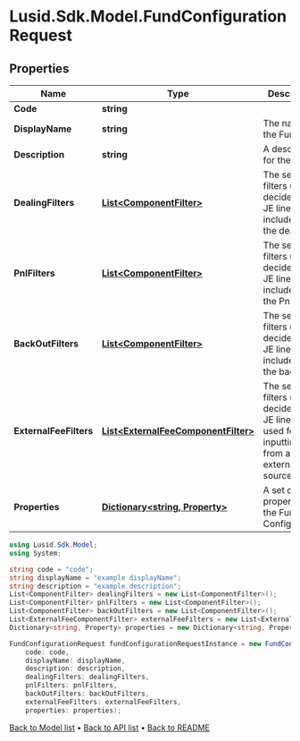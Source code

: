 # Lusid.Sdk.Model.FundConfigurationRequest

## Properties

Name | Type | Description | Notes
------------ | ------------- | ------------- | -------------
**Code** | **string** |  | 
**DisplayName** | **string** | The name of the Fund. | [optional] 
**Description** | **string** | A description for the Fund. | [optional] 
**DealingFilters** | [**List&lt;ComponentFilter&gt;**](ComponentFilter.md) | The set of filters used to decide which JE lines are included in the dealing. | 
**PnlFilters** | [**List&lt;ComponentFilter&gt;**](ComponentFilter.md) | The set of filters used to decide which JE lines are included in the PnL. | 
**BackOutFilters** | [**List&lt;ComponentFilter&gt;**](ComponentFilter.md) | The set of filters used to decide which JE lines are included in the back outs. | 
**ExternalFeeFilters** | [**List&lt;ExternalFeeComponentFilter&gt;**](ExternalFeeComponentFilter.md) | The set of filters used to decide which JE lines are used for inputting fees from an external source. | [optional] 
**Properties** | [**Dictionary&lt;string, Property&gt;**](Property.md) | A set of properties for the Fund Configuration. | [optional] 

```csharp
using Lusid.Sdk.Model;
using System;

string code = "code";
string displayName = "example displayName";
string description = "example description";
List<ComponentFilter> dealingFilters = new List<ComponentFilter>();
List<ComponentFilter> pnlFilters = new List<ComponentFilter>();
List<ComponentFilter> backOutFilters = new List<ComponentFilter>();
List<ExternalFeeComponentFilter> externalFeeFilters = new List<ExternalFeeComponentFilter>();
Dictionary<string, Property> properties = new Dictionary<string, Property>();

FundConfigurationRequest fundConfigurationRequestInstance = new FundConfigurationRequest(
    code: code,
    displayName: displayName,
    description: description,
    dealingFilters: dealingFilters,
    pnlFilters: pnlFilters,
    backOutFilters: backOutFilters,
    externalFeeFilters: externalFeeFilters,
    properties: properties);
```

[Back to Model list](../README.md#documentation-for-models) &#8226; [Back to API list](../README.md#documentation-for-api-endpoints) &#8226; [Back to README](../README.md)

